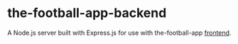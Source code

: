 # the-football-app-backend

A Node.js server built with Express.js for use with the-football-app [frontend](https://github.com/paulgoble/the-football-app/blob/main/README.md).
